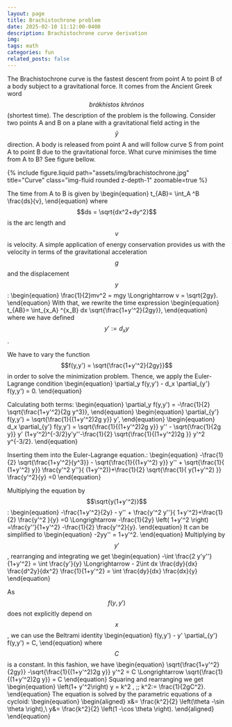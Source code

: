 ```yaml
---
layout: page
title: Brachistochrone problem
date: 2025-02-10 11:12:00-0400
description: Brachistochrone curve derivation
img: 
tags: math
categories: fun
related_posts: false
---
```



The Brachistochrone curve is the fastest descent from point A to point B of a body subject to a gravitational force. It comes from the Ancient Greek word  $$\textit{brákhistos khrónos}$$ (shortest time). The description of the problem is the following. Consider two points A and B on a plane with a gravitational field acting in the $$\hat{y}$$ direction. A body is released from point A and will follow curve S from point A to point B due to the gravitational force. What curve minimises the time from A to B? See figure bellow. 


<div class="row justify-content-sm-center">
    <div class="col-sm-8 mt-3 mt-md-0">
        {% include figure.liquid path="assets/img/brachistochrone.jpg" title="Curve" class="img-fluid rounded z-depth-1" zoomable=true %}
    </div>
</div>



The time from A to B is given by 
\begin{equation}
    t_{AB}= \int_A ^B \frac{ds}{v},
\end{equation}
where $$ds = \sqrt{dx^2+dy^2}$$ is the arc length and $$v$$ is velocity. A simple application of energy conservation provides us with the velocity in terms of the gravitational acceleration $$g$$ and the displacement $$y$$:
\begin{equation}
    \frac{1}{2}mv^2 = mgy \Longrightarrow v = \sqrt{2gy}.
\end{equation}
With that, we rewrite the time expression 
\begin{equation}
    t_{AB}= \int_{x_A} ^{x_B} dx \sqrt{\frac{1+y'^2}{2gy}},
\end{equation}
where we have defined $$y':= d_x y$$. 

We have to vary the function $$f(y,y') = \sqrt{\frac{1+y'^2}{2gy}}$$ in order to solve the minimization problem. Thence, we apply the Euler-Lagrange condition 
\begin{equation}
    \partial_y f(y,y') - d_x \partial_{y'} f(y,y') = 0.
\end{equation}

Calculating both terms: 
\begin{equation}
    \partial_y f(y,y') = -\frac{1}{2} \sqrt{\frac{1+y'^2}{2g y^3}},
\end{equation}
\begin{equation}
    \partial_{y'} f(y,y') = \sqrt{\frac{1}{(1+y'^2)2g y}} y',
\end{equation}
\begin{equation}
d_x \partial_{y'} f(y,y') = \sqrt{\frac{1}{(1+y'^2)2g y}} y'' - \sqrt{\frac{1}{2g y}} y' (1+y'^2)^{-3/2}y'y''-\frac{1}{2}  \sqrt{\frac{1}{(1+y'^2)2g }} y'^2 y^{-3/2}.
\end{equation}

Inserting them into the Euler-Lagrange equation.:
\begin{equation}
    -\frac{1}{2} \sqrt{\frac{1+y'^2}{y^3}} - \sqrt{\frac{1}{(1+y'^2) y}} y'' + \sqrt{\frac{1}{  (1+y'^2) y}}  \frac{y'^2 y''}{ (1+y'^2)}+\frac{1}{2}  \sqrt{\frac{1}{ y(1+y'^2) }} \frac{y'^2}{y} =0
\end{equation}

Multiplying the equation by $$\sqrt{y(1+y'^2)}$$: 
\begin{equation}
    -\frac{1+y'^2}{2y}  -   y'' +   \frac{y'^2 y''}{ 1+y'^2}+\frac{1}{2}     \frac{y'^2 }{y} =0 
    \Longrightarrow  -\frac{1}{2y} \left( 1+y'^2 \right) =\frac{y''}{1+y'^2} -\frac{1}{2} \frac{y'^2}{y}.
\end{equation}
It can be simplified to 
\begin{equation}
    -2yy'' = 1+y'^2.
\end{equation}
Multiplying by $$y'$$, rearranging and integrating   we get 
\begin{equation}
    -\int \frac{2 y'y''}{1+y'^2} = \int \frac{y'}{y} \Longrightarrow     - 2\int dx \frac{dy}{dx}   \frac{d^2y}{dx^2}  \frac{1}{1+y'^2} = \int \frac{dy}{dx} \frac{dx}{y}
\end{equation}




As $$f(y,y')$$ does not explicitly depend on $$x$$, we can use the Beltrami identity 
\begin{equation}
    f(y,y') - y' \partial_{y'} f(y,y')  = C,
\end{equation}
where $$C$$ is a constant. In this fashion, we have 
\begin{equation}
    \sqrt{\frac{1+y'^2}{2gy}} -\sqrt{\frac{1}{(1+y'^2)2g y}} y'^2 = C \Longrightarrow     \sqrt{\frac{1}{(1+y'^2)2g y}}   = C
\end{equation}
Squaring and rearranging we get 
\begin{equation}
    \left(1+ y'^2\right) y = k^2 \, ;\; k^2:= \frac{1}{2gC^2}.
\end{equation}
The equation is solved by the parametric equations of a cycloid:
\begin{equation}
    \begin{aligned}
        x&= \frac{k^2}{2} \left(\theta -\sin \theta \right),\\
        y&= \frac{k^2}{2} \left(1 -\cos \theta \right).
    \end{aligned}
\end{equation}